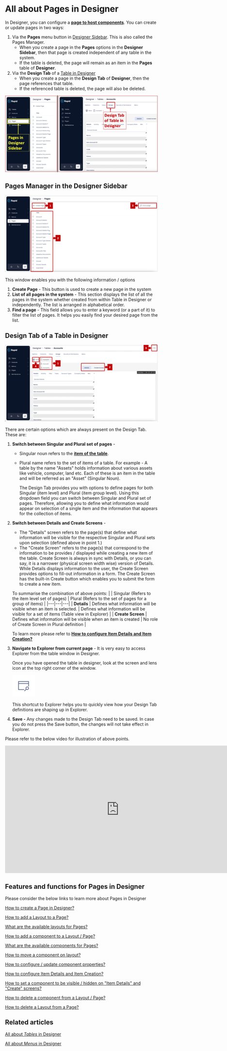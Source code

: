 # All about Pages in Designer

In Designer, you can configure a [**page to host components**](</docs/Rapid/2-User Manual/glossary/glossary.md#page> "Page and component"). You can create or update pages in two ways:

1. Via the **Pages** menu button in [Designer Sidebar](</docs/Rapid/2-User Manual/glossary/glossary.md#sidebar> "Sidebar"). This is also called the Pages Manager.
    -  When you create a page in the **Pages** options in the **Designer Sidebar**, then that page is created independent of any table in the system.
    - If the table is deleted, the page will remain as an item in the **Pages** table of **Designer**.
2. Via the **Design Tab** of a [Table in Designer](/docs/Rapid/3-Keyper%20Manual/2-Designer/1-Tables/1-all-about-tables-in-designer/1-all-about-tables-in-designer.md "All about Tables in Designer")
    - When you create a page in the **Design Tab** of **Designer**, then the page references that table.
    - If the referenced table is deleted, the page will also be deleted.

![Navigate to page design tab](<Navigate to Page design tab.png>)

## Pages Manager in the Designer Sidebar

![Pages page layout](<Pages page layout.png>)

This window enables you with the following information / options

1. **Create Page** - This button is used to create a new page in the system
2. **List of all pages in the system** - This section displays the list of all the pages in the system whether created from within Table in Designer or independently. The list is arranged in alphabetical order.
3. **Find a page** - This field allows you to enter a keyword (or a part of it) to filter the list of pages. It helps you easily find your desired page from the list.

## Design Tab of a Table in Designer

![Design tab page layout](<Table Design tab layout.png>)

There are certain options which are always present on the Design Tab. These are:

1. **Switch between Singular and Plural set of pages** - 
    - Singular noun refers to the [**item of the table**](</docs/Rapid/2-User Manual/glossary/glossary.md#table-items-and-columns> "Table items and columns").
    - Plural name refers to the set of items of a table. For example - A table by the name "Assets" holds information about various assets like vehicle, computer, land etc. Each of these is an item in the table and will be referred as an "Asset" (Singular Noun).  
          
        The Design Tab provides you with options to define pages for both Singular (item level) and Plural (item group level). Using this dropdown field you can switch between Singular and Plural set of pages. Therefore, allowing you to define what information would appear on selection of a single item and the information that appears for the collection of items.
2. **Switch between Details and Create Screens** - 
    - The "Details" screen refers to the page(s) that define what information will be visible for the respective Singular and Plural sets upon selection (defined above in point 1.)
    - The "Create Screen" refers to the page(s) that correspond to the information to be provides / displayed while creating a new item of the table. Create Screen is always in sync with Details, or you can say, it is a narrower (physical screen width wise) version of Details. While Details displays information to the user, the Create Screen provides options to fill-out information in a form. The Create Screen has the built-in Create button which enables you to submit the form to create a new item.  
          
    To summarise the combination of above points:
    |   | Singular (Refers to the item level set of pages) | Plural (Refers to the set of pages for a group of items) |
    |---|---|---|
    | **Details** | Defines what information will be visible when an item is selected. | Defines what information will be visible for a set of items (Table view in Explorer) |
    | **Create Screen** | Defines what information will be visible when an item is created | No role of Create Screen in Plural definition |
    
    To learn more please refer to [**How to configure Item Details and Item Creation?**](/docs/Rapid/3-Keyper%20Manual/2-Designer/2-Pages/5-how-to-guides/how-to-configure-item-details-and-item-creation/how-to-configure-item-details-and-item-creation.md "How to configure Item Details and Item Creation?")
3. **Navigate to Explorer from current page** - It is very easy to access Explorer from the table window in Designer.
    
    Once you have opened the table in designer, look at the screen and lens icon at the top right corner of the window.  
      
    ![Go to Explorer button](<Go To Explorer button.png>)
    
    This shortcut to Explorer helps you to quickly view how your Design Tab definitions are shaping up in Explorer.
4. **Save -** Any changes made to the Design Tab need to be saved. In case you do not press the Save button, the changes will not take effect in Explorer.

Please refer to the below video for illustration of above points.

<iframe allowfullscreen="allowfullscreen" frameborder="0" height="420" src="https://www.youtube.com/embed/NyhF0gWS7lk?si=VgEXLlrMQ0yhxdY2" title="YouTube video player" width="750"></iframe>

## Features and functions for Pages in Designer

Please consider the below links to learn more about Pages in Designer

[How to create a Page in Designer?](/docs/Rapid/3-Keyper%20Manual/2-Designer/2-Pages/5-how-to-guides/how-to-create-pages/how-to-create-pages.md "How to create a Page in Designer?")

[How to add a Layout to a Page?](/docs/Rapid/3-Keyper%20Manual/2-Designer/2-Pages/5-how-to-guides/how-to-add-a-layout-to-a-page/how-to-add-a-layout-to-a-page.md "How to add a Layout to a Page?")

[What are the available layouts for Pages?](/docs/Rapid/3-Keyper%20Manual/2-Designer/2-Pages/4-Layouts/list-of-available-layouts/list-of-available-layouts.md "What are the available layouts for Pages?")

[How to add a component to a Layout / Page?](/docs/Rapid/3-Keyper%20Manual/2-Designer/2-Pages/5-how-to-guides/how-to-add-a-component/how-to-add-a-component.md "How to add a component to a Page?")

[What are the available components for Pages?](/docs/Rapid/3-Keyper%20Manual/2-Designer/2-Pages/3-Components/1-overview/1-overview.md "What are the available components for Pages?")

[How to move a component on layout?](/docs/Rapid/3-Keyper%20Manual/2-Designer/2-Pages/5-how-to-guides/how-to-arrange-a-component-on-a-grid/how-to-arrange-a-component-on-a-grid.md "How to move a component on layout?")

[How to configure / update component properties?](/docs/Rapid/3-Keyper%20Manual/2-Designer/2-Pages/5-how-to-guides/how-to-configure-a-component/how-to-configure-a-component.md "How to configure / update component properties?")

[How to configure Item Details and Item Creation?](/docs/Rapid/3-Keyper%20Manual/2-Designer/2-Pages/5-how-to-guides/how-to-configure-item-details-and-item-creation/how-to-configure-item-details-and-item-creation.md "How to configure Item Details and Item Creation?")

[How to set a component to be visible / hidden on "Item Details" and "Create" screens?](/docs/Rapid/3-Keyper%20Manual/2-Designer/2-Pages/5-how-to-guides/how-to-hide-components-on-breakpoints/how-to-hide-components-on-breakpoints.md "How to set a component to be visible / hidden on 'Item Details' and 'Create' screens?")

[How to delete a component from a Layout / Page?](/docs/Rapid/3-Keyper%20Manual/2-Designer/2-Pages/5-how-to-guides/how-to-delete-a-component-from-a-page/how-to-delete-a-component-from-a-page.md "How to delete a component from a Layout / Page?")

[How to delete a Layout from a Page?](/docs/Rapid/3-Keyper%20Manual/2-Designer/2-Pages/5-how-to-guides/how-to-delete-a-layout-from-a-page/how-to-delete-a-layout-from-a-page.md "How to delete a Layout from a Page?")

## Related articles

[All about *Tables* in Designer](/docs/Rapid/3-Keyper%20Manual/2-Designer/1-Tables/1-all-about-tables-in-designer/1-all-about-tables-in-designer.md "All about Tables in Designer")

[All about *Menus* in Designer](/docs/Rapid/3-Keyper%20Manual/2-Designer/2-Pages/1-all-about-pages-in-designer.md "All about Menus in Designer")
